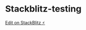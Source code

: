 # Stackblitz-testing

[Edit on StackBlitz ⚡️](https://stackblitz.com/edit/stackblitz-starters-lherl3)